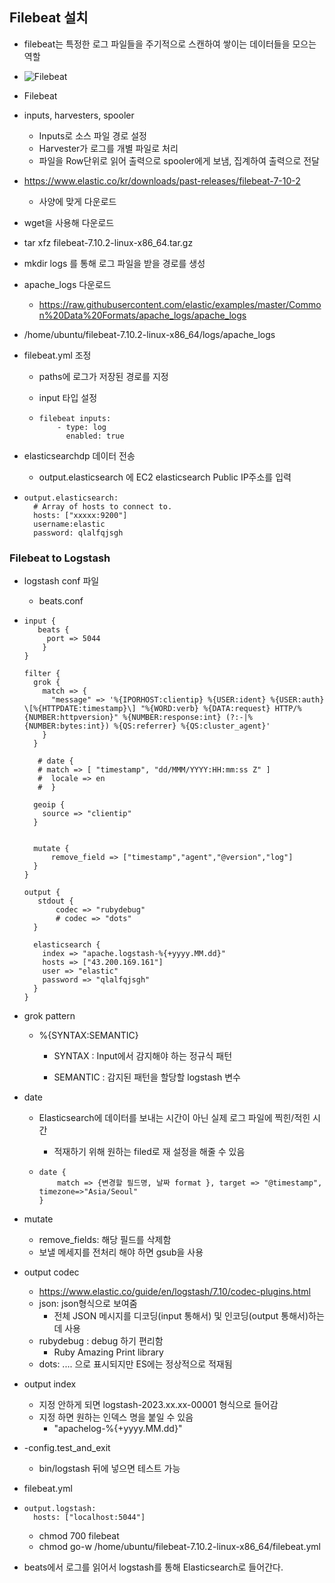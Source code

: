 



## Filebeat 설치

- filebeat는 특정한 로그 파일들을 주기적으로 스캔하여 쌓이는 데이터들을 모으는 역할
- ![Filebeat](https://www.elastic.co/guide/en/beats/filebeat/current/images/filebeat.png)

- Filebeat
- inputs, harvesters, spooler
  - Inputs로 소스 파일 경로 설정
  - Harvester가 로그를 개별 파일로 처리
  - 파일을 Row단위로 읽어 출력으로 spooler에게 보냄, 집계하여 출력으로 전달

- https://www.elastic.co/kr/downloads/past-releases/filebeat-7-10-2
  - 사양에 맞게 다운로드
- wget을 사용해 다운로드
- tar xfz filebeat-7.10.2-linux-x86_64.tar.gz



- mkdir logs 를 통해 로그 파일을 받을 경로를 생성

- apache_logs 다운로드

  - https://raw.githubusercontent.com/elastic/examples/master/Common%20Data%20Formats/apache_logs/apache_logs

- /home/ubuntu/filebeat-7.10.2-linux-x86_64/logs/apache_logs

- filebeat.yml 조정

  - paths에 로그가 저장된 경로를 지정

  - input 타입 설정

  - ```
    filebeat inputs:
    	- type: log
    	  enabled: true
    ```


- elasticsearchdp 데이터 전송

  - output.elasticsearch 에 EC2 elasticsearch Public IP주소를 입력

- ```
  output.elasticsearch:
    # Array of hosts to connect to.
    hosts: ["xxxxx:9200"]
    username:elastic
    password: qlalfqjsgh
  ```



### Filebeat to Logstash

- logstash conf 파일

  - beats.conf

- ```
  input {
     beats {
       port => 5044
      }
  }
  
  filter {
  	grok {
      match => {
        "message" => '%{IPORHOST:clientip} %{USER:ident} %{USER:auth} \[%{HTTPDATE:timestamp}\] "%{WORD:verb} %{DATA:request} HTTP/%{NUMBER:httpversion}" %{NUMBER:response:int} (?:-|%{NUMBER:bytes:int}) %{QS:referrer} %{QS:cluster_agent}'
      }
    }
  
     # date {
     # match => [ "timestamp", "dd/MMM/YYYY:HH:mm:ss Z" ]
     #  locale => en
     #  }
  
    geoip {
      source => "clientip"
    }
  
  
    mutate {
    	remove_field => ["timestamp","agent","@version","log"]
    }
  }
  
  output {
   	 stdout {
     	 codec => "rubydebug"
     	 # codec => "dots"
    }
  
    elasticsearch {
      index => "apache.logstash-%{+yyyy.MM.dd}"
      hosts => ["43.200.169.161"]
      user => "elastic"
      password => "qlalfqjsgh"
    }
  }
  ```

- grok pattern 

  - %{SYNTAX:SEMANTIC}
    - SYNTAX : Input에서 감지해야 하는 정규식 패턴

    - SEMANTIC : 감지된 패턴을 할당할 logstash 변수

- date 

  - Elasticsearch에 데이터를 보내는 시간이 아닌 실제 로그 파일에 찍힌/적힌 시간

    - 적재하기 위해 원하는 filed로 재 설정을 해줄 수 있음

  - ```
    date {
    	match => {변경할 필드명, 날짜 format }, target => "@timestamp", timezone=>"Asia/Seoul" 
    }
    ```

    

- mutate 

  - remove_fields: 해당 필드를 삭제함
  - 보낼 메세지를 전처리 해야 하면 gsub을 사용

- output codec

  - https://www.elastic.co/guide/en/logstash/7.10/codec-plugins.html
  - json: json형식으로 보여줌
    - 전체 JSON 메시지를 디코딩(input 통해서) 및 인코딩(output 통해서)하는 데 사용
  - rubydebug : debug 하기 편리함
    - Ruby Amazing Print library
  - dots: .... 으로 표시되지만 ES에는 정상적으로 적재됨

- output index

  - 지정 안하게 되면 logstash-2023.xx.xx-00001 형식으로 들어감
  - 지정 하면 원하는 인덱스 명을 붙일 수 있음
    - "apachelog-%{+yyyy.MM.dd}"

- -config.test_and_exit

  - bin/logstash 뒤에 넣으면 테스트 가능

- filebeat.yml


- ```
  output.logstash:
    hosts: ["localhost:5044"]
  ```

  - chmod 700 filebeat
  - chmod go-w /home/ubuntu/filebeat-7.10.2-linux-x86_64/filebeat.yml
  

- beats에서 로그를 읽어서 logstash를 통해 Elasticsearch로 들어간다.

  